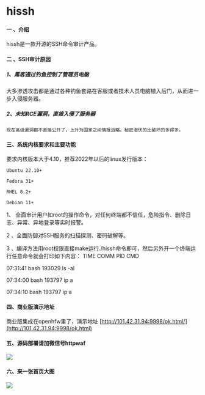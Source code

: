 # hissh

#### 一 、介绍
hissh是一款开源的SSH命令审计产品。

#### 二 、SSH审计原因
##### 1、黑客通过钓鱼控制了管理员电脑

​    大多渗透攻击都是通过各种钓鱼套路在客服或者技术人员电脑植入后门，从而进一步入侵服务器。

##### 2、未知RCE漏洞，直接入侵了服务器

    现在高级漏洞都不直接公开了，上升为国家之间情报战略，秘密潜伏的比破坏的多得多。


#### 三、系统内核要求和主要功能
​要求内核版本大于4.10，推荐2022年以后的linux发行版本：

    Ubuntu 22.10+
    
    Fedora 31+
    
    RHEL 8.2+
    
    Debian 11+
    

1、 全面审计用户如root的操作命令，对任何终端都不信任，危险指令、删除日志、异常、异地登录等实时报警。

2 、全面防御对SSH服务的扫描探测、密码破解等。

3 、编译方法用root权限直接make运行./hissh命令即可，然后另外开一个终端运行任意命令就会打印如下内容：
TIME     COMM             PID     CMD

07:31:41 bash             193029  ls -al

07:34:00 bash             193797  ip a

07:34:10 bash             193797  ip a



#### 四、商业版演示地址

商业版集成在openhfw里了，演示地址 [http://101.42.31.94:9998/ok.html/](http://101.42.31.94:9998/ok.html)

#### 五、源码部署请加微信号httpwaf

![](https://gitee.com/httpwaf/httpwaf/raw/master/img/wechat.png)

#### 六、来一张首页大图

![](https://gitee.com/httpwaf/httpwaf/raw/master/img/home.png)
